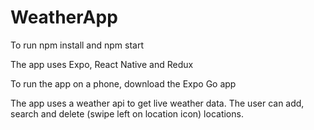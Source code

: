 # WeatherApp

To run npm install and npm start

The app uses Expo, React Native and Redux

To run the app on a phone, download the Expo Go app

The app uses a weather api to get live weather data. The user can add, search and delete (swipe left on location icon) locations.
